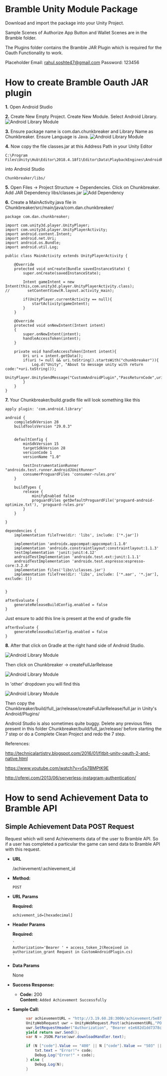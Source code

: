# Bramble Unity Module Package

Download and import the package into your Unity Project.

Sample Scenes of Authorize App Button and Wallet Scenes are in the Bramble folder.

The Plugins folder contains the Bramble JAR Plugin which is required for the Oauth Functionality to work.

Placeholder Email: rahul.soshte47@gmail.com
Password: 123456

# How to create Bramble Oauth JAR plugin
**1.** Open Android Studio

**2.** Create New Empty Project. Create New Module. Select Android Library.
![Android Library Module](images/1401.png)

**3.** Ensure package name is com.dan.chunkbreaker and Library Name as Chunkbreaker. Ensure Language is Java.
![Android Library Module](images/1402.png)

**4.** Now copy the file classes.jar at this Address Path in your Unity Editor
```
C:\Program Files\Unity\Hub\Editor\2018.4.18f1\Editor\Data\PlaybackEngines\AndroidPlayer\Variations\mono\Release\Classes\
```
into Android Studio 
```
Chunkbreaker/libs/
```

**5.** Open Files -> Project Structure -> Dependencies. Click on Chunkbreaker. Add JAR Dependency libs/classes.jar
![Add Dependency](images/1404.png)


**6.** Create a MainActivity.java file in Chunkbreaker/src/main/java/com.dan.chunkbreaker/

```
package com.dan.chunkbreaker;

import com.unity3d.player.UnityPlayer;
import com.unity3d.player.UnityPlayerActivity;
import android.content.Intent;
import android.net.Uri;
import android.os.Bundle;
import android.util.Log;

public class MainActivity extends UnityPlayerActivity {

    @Override
    protected void onCreate(Bundle savedInstanceState) {
        super.onCreate(savedInstanceState);

        Intent gameIntent = new Intent(this,com.unity3d.player.UnityPlayerActivity.class);
//        setContentView(R.layout.activity_main);

        if(UnityPlayer.currentActivity == null){
            startActivity(gameIntent);
        }
    }

    @Override
    protected void onNewIntent(Intent intent)
    {
        super.onNewIntent(intent);
        handleAccessToken(intent);
    }

    private void handleAccessToken(Intent intent){
        Uri uri = intent.getData();
        if(uri != null && uri.toString().startsWith("chunkbreaker")){
            Log.d("Unity", "About to message unity with return code:"+uri.toString());
            UnityPlayer.UnitySendMessage("CustomAndroidPlugin","PassReturnCode",uri.toString());
        }
    }
}
```

**7.** Your Chunkbreaker/build.gradle file will look something like this 
```
apply plugin: 'com.android.library'

android {
    compileSdkVersion 28
    buildToolsVersion "29.0.3"


    defaultConfig {
        minSdkVersion 15
        targetSdkVersion 28
        versionCode 1
        versionName "1.0"

        testInstrumentationRunner "androidx.test.runner.AndroidJUnitRunner"
        consumerProguardFiles 'consumer-rules.pro'
    }

    buildTypes {
        release {
            minifyEnabled false
            proguardFiles getDefaultProguardFile('proguard-android-optimize.txt'), 'proguard-rules.pro'
        }
    }

}

dependencies {
    implementation fileTree(dir: 'libs', include: ['*.jar'])

    implementation 'androidx.appcompat:appcompat:1.1.0'
    implementation 'androidx.constraintlayout:constraintlayout:1.1.3'
    testImplementation 'junit:junit:4.12'
    androidTestImplementation 'androidx.test.ext:junit:1.1.1'
    androidTestImplementation 'androidx.test.espresso:espresso-core:3.2.0'
    implementation files('libs\\classes.jar')
    implementation fileTree(dir: 'libs', include: ['*.aar', '*.jar'], exclude: [])


}

afterEvaluate {
    generateReleaseBuildConfig.enabled = false
}
```

Just ensure to add this line is present at the end of gradle file
```
afterEvaluate {
    generateReleaseBuildConfig.enabled = false
}
```


**8.** After that click on Gradle at the right hand side of Android Studio.

![Android Library Module](images/1405.png)

Then click on Chunkbreaker -> createFullJarRelease

![Android Library Module](images/1406.png)

In 'other' dropdown you will find this

![Android Library Module](images/1407.png)

Then copy the Chunkbreaker/build/full_jar/release/createFullJarRelease/full.jar in Unity's Android/Plugins/

Android Studio is also sometimes quite buggy. Delete any previous files present in this folder Chunkbreaker/build/full_jar/release/ before starting the 7 step or do a Complete Clean Project and redo the 7 step.

References:

http://technicalartistry.blogspot.com/2016/01/fitbit-unity-oauth-2-and-native.html

https://www.youtube.com/watch?v=v5s7BMPtK9E

http://oferei.com/2013/06/serverless-instagram-authentication/

# How to send Achievement Data to Bramble API

**Simple Achievement Data POST Request**
----
Request which will send Achievements data of the user to Bramble API. So if a user has completed a particular the game can send data to Bramble API with this request.

* **URL**

    /achievement/:achievement_id

* **Method:**

  `POST`
  
*  **URL Params**

   **Required:**

      `achivement_id=[hexadecimal]` 

* **Header Params**
  
  **Required:**

      `
      Authorization='Bearer ' + access_token_2(Received in authorization_grant Request in CustomAndroidPlugin.cs)
      `

* **Data Params**

  None

* **Success Response:**

  * **Code:** 200 <br />
    **Content:** `Added Achievement Successfully`

* **Sample Call:**

  ```csharp
        var achievementURL = "http://3.19.60.28:3000/achievement/5e871be30b3d43640a15e01b";
        UnityWebRequest uwr = UnityWebRequest.Post(achievementURL,"POST");
        uwr.SetRequestHeader("Authorization", "Bearer e1e682d1dd7378cbfa4fa4d7b2d0efceb27df47b");
        yield return uwr.Send();
        var N = JSON.Parse(uwr.downloadHandler.text);

        if (N ["code"].Value == "400" || N ["code"].Value == "503" || N ["code"].Value == "500") {
            txt.text = "Error!"+ code;
            Debug.Log("Error!" + code);
        } else {
            Debug.Log(N);
        }
  ```